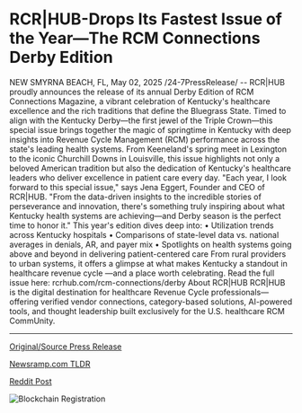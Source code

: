 # RCR|HUB-Drops Its Fastest Issue of the Year—The RCM Connections Derby Edition

NEW SMYRNA BEACH, FL, May 02, 2025 /24-7PressRelease/ -- RCR|HUB proudly announces the release of its annual Derby Edition of RCM Connections Magazine, a vibrant celebration of Kentucky's healthcare excellence and the rich traditions that define the Bluegrass State.  Timed to align with the Kentucky Derby—the first jewel of the Triple Crown—this special issue brings together the magic of springtime in Kentucky with deep insights into Revenue Cycle Management (RCM) performance across the state's leading health systems. From Keeneland's spring meet in Lexington to the iconic Churchill Downs in Louisville, this issue highlights not only a beloved American tradition but also the dedication of Kentucky's healthcare leaders who deliver excellence in patient care every day.  "Each year, I look forward to this special issue," says Jena Eggert, Founder and CEO of RCR|HUB. "From the data-driven insights to the incredible stories of perseverance and innovation, there's something truly inspiring about what Kentucky health systems are achieving—and Derby season is the perfect time to honor it."  This year's edition dives deep into: •	Utilization trends across Kentucky hospitals •	Comparisons of state-level data vs. national averages in denials, AR, and payer mix •	Spotlights on health systems going above and beyond in delivering patient-centered care  From rural providers to urban systems, it offers a glimpse at what makes Kentucky a standout in healthcare revenue cycle —and a place worth celebrating.  Read the full issue here: rcrhub.com/rcm-connections/derby  About RCR|HUB  RCR|HUB is the digital destination for healthcare Revenue Cycle professionals—offering verified vendor connections, category-based solutions, AI-powered tools, and thought leadership built exclusively for the U.S. healthcare RCM CommUnity. 

---

[Original/Source Press Release](https://www.24-7pressrelease.com/press-release/522414/rcrhub-drops-its-fastest-issue-of-the-yearthe-rcm-connections-derby-edition)
                    

[Newsramp.com TLDR](https://newsramp.com/curated-news/rcr-hub-unveils-special-derby-edition-of-rcm-connections-magazine-celebrating-kentucky-s-healthcare-excellence/5133977f25452a2738edaa7329dca1e3) 

 



[Reddit Post](https://www.reddit.com/r/newsramp/comments/1kcuzsu/rcrhub_unveils_special_derby_edition_of_rcm/) 



![Blockchain Registration](https://cdn.newsramp.app/24-7PressRelease/qrcode/255/2/envyOOVc.webp)